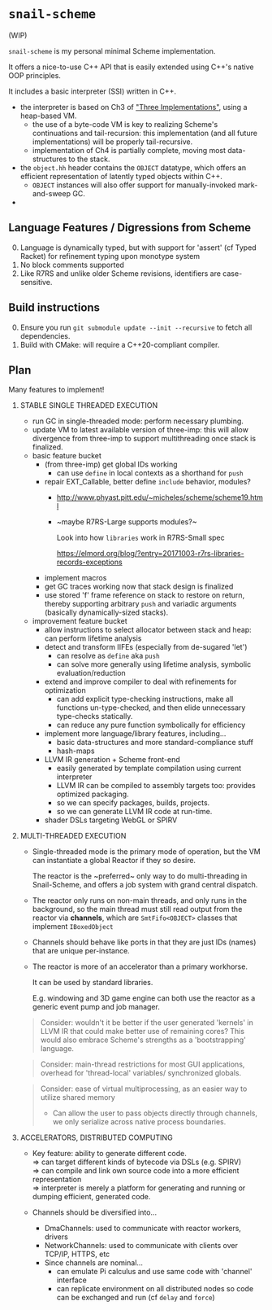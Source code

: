 # `snail-scheme`

(WIP)

`snail-scheme` is my personal minimal Scheme implementation.

It offers a nice-to-use C++ API that is easily extended using C++'s native OOP
principles.

It includes a basic interpreter (SSI) written in C++.
- the interpreter is based on Ch3 of ["Three Implementations"](/doc/three-imp.pdf), using a heap-based VM.
  - the use of a byte-code VM is key to realizing Scheme's continuations and 
    tail-recursion: this implementation (and all future implementations) will be 
    properly tail-recursive.
  - implementation of Ch4 is partially complete, moving most data-structures to the stack.
- the `object.hh` header contains the `OBJECT` datatype, which offers an efficient representation of
  latently typed objects within C++.
  - `OBJECT` instances will also offer support for manually-invoked mark-and-sweep GC.
- 

## Language Features / Digressions from Scheme

0.  Language is dynamically typed, but with support for 'assert' (cf Typed Racket) for refinement typing upon monotype 
    system
0.  No block comments supported
0.  Like R7RS and unlike older Scheme revisions, identifiers are case-sensitive.

## Build instructions

0.  Ensure you run `git submodule update --init --recursive` to fetch all dependencies.
1.  Build with CMake: will require a C++20-compliant compiler.

## Plan

Many features to implement!

1.  STABLE SINGLE THREADED EXECUTION

    -   run GC in single-threaded mode: perform necessary plumbing.
    -   update VM to latest available version of three-imp: this will allow 
        divergence from three-imp to support multithreading once stack is finalized.
    -   basic feature bucket
        -   (from three-imp) get global IDs working
            -   can use `define` in local contexts as a shorthand for `push`
        -   repair EXT_Callable, better define `include` behavior, modules?
            -   http://www.phyast.pitt.edu/~micheles/scheme/scheme19.html
            -   ~maybe R7RS-Large supports modules?~
            
                Look into how `libraries` work in R7RS-Small spec

                https://elmord.org/blog/?entry=20171003-r7rs-libraries-records-exceptions
        -   implement macros
        -   get GC traces working now that stack design is finalized
        -   use stored 'f' frame reference on stack to restore on return,
            thereby supporting arbitrary `push` and variadic arguments
            (basically dynamically-sized stacks).
    -   improvement feature bucket
        -   allow instructions to select allocator between stack and heap:
            can perform lifetime analysis
        -   detect and transform IIFEs (especially from de-sugared 'let')
            -   can resolve as `define` aka `push`
            -   can solve more generally using lifetime analysis, symbolic 
                evaluation/reduction
        -   extend and improve compiler to deal with refinements for 
            optimization
            -   can add explicit type-checking instructions, make all 
                functions un-type-checked, and then elide unnecessary 
                type-checks statically.
            -   can reduce any pure function symbolically for efficiency
        -   implement more language/library features, including...
            -   basic data-structures and more standard-compliance stuff
            -   hash-maps
        -   LLVM IR generation + Scheme front-end
            -   easily generated by template compilation using current interpreter
            -   LLVM IR can be compiled to assembly targets too: provides optimized packaging.
            -   so we can specify packages, builds, projects.
            -   so we can generate LLVM IR code at run-time.
        -   shader DSLs targeting WebGL or SPIRV
        
2.  MULTI-THREADED EXECUTION

    -   Single-threaded mode is the primary mode of operation, but the VM can
        instantiate a global Reactor if they so desire.

        The reactor is the ~preferred~ only way to do multi-threading in 
        Snail-Scheme, and offers a job system with grand central dispatch.
    
    -   The reactor only runs on non-main threads, and only runs in the background,
        so the main thread must still read output from the reactor via **channels**,
        which are `SmtFifo<OBJECT>` classes that implement `IBoxedObject`

    -   Channels should behave like ports in that they are just IDs (names) that are
        unique per-instance.

    -   The reactor is more of an accelerator than a primary workhorse.
    
        It can be used by standard libraries.

        E.g. windowing and 3D game engine can both use the reactor as a generic
        event pump and job manager.
    
    >   Consider: wouldn't it be better if the user generated 'kernels' in LLVM IR
    >   that could make better use of remaining cores?
    >   This would also embrace Scheme's strengths as a 'bootstrapping' language.

    >   Consider: main-thread restrictions for most GUI applications, overhead for 'thread-local' variables/
    >   synchronized globals.

    >   Consider: ease of virtual multiprocessing, as an easier way to utilize shared memory
    >   -   Can allow the user to pass objects directly through channels, we only serialize across native process boundaries.
    
3.  ACCELERATORS, DISTRIBUTED COMPUTING

    -   Key feature: ability to generate different code. <br/>
        => can target different kinds of bytecode via DSLs (e.g. SPIRV) <br/>
        => can compile and link own source code into a more efficient representation <br/>
        => interpreter is merely a platform for generating and running or dumping efficient, generated code.

    -   Channels should be diversified into...
        -   DmaChannels: used to communicate with reactor workers, drivers
        -   NetworkChannels: used to communicate with clients over TCP/IP, HTTPS, etc
        -   Since channels are nominal...
            -   can emulate Pi calculus and use same code with 'channel' interface
            -   can replicate environment on all distributed nodes so code can be 
                exchanged and run (cf `delay` and `force`)